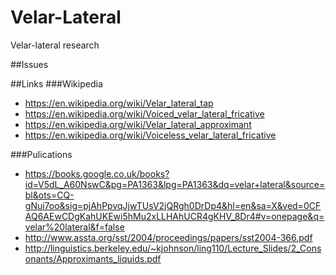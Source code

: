 # Velar-Lateral
Velar-lateral research

##Issues


##Links
###Wikipedia
* https://en.wikipedia.org/wiki/Velar_lateral_tap
* https://en.wikipedia.org/wiki/Voiced_velar_lateral_fricative
* https://en.wikipedia.org/wiki/Velar_lateral_approximant
* https://en.wikipedia.org/wiki/Voiceless_velar_lateral_fricative

###Pulications
* https://books.google.co.uk/books?id=V5dL_A60NswC&pg=PA1363&lpg=PA1363&dq=velar+lateral&source=bl&ots=CQ-gNui7oo&sig=pjAhPpvqJjwTUsV2jQRgh0DrDp4&hl=en&sa=X&ved=0CFAQ6AEwCDgKahUKEwi5hMu2xLLHAhUCR4gKHV_8Dr4#v=onepage&q=velar%20lateral&f=false
* http://www.assta.org/sst/2004/proceedings/papers/sst2004-366.pdf
* http://linguistics.berkeley.edu/~kjohnson/ling110/Lecture_Slides/2_Consonants/Approximants_liquids.pdf
